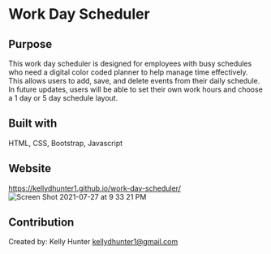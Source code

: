 # Work Day Scheduler

## Purpose 
This work day scheduler is designed for employees with busy schedules who need a digital color coded planner to help manage time effectively. This allows users to add, save, and delete events from their daily schedule. In future updates, users will be able to set their own work hours and choose a 1 day or 5 day schedule layout.

## Built with
HTML, CSS, Bootstrap, Javascript

## Website
https://kellydhunter1.github.io/work-day-scheduler/
![Screen Shot 2021-07-27 at 9 33 21 PM](https://user-images.githubusercontent.com/81445500/127249571-c8dc1329-8cfa-4d7d-9b3e-2c2319554bb3.png)

## Contribution
Created by: Kelly Hunter kellydhunter1@gmail.com




